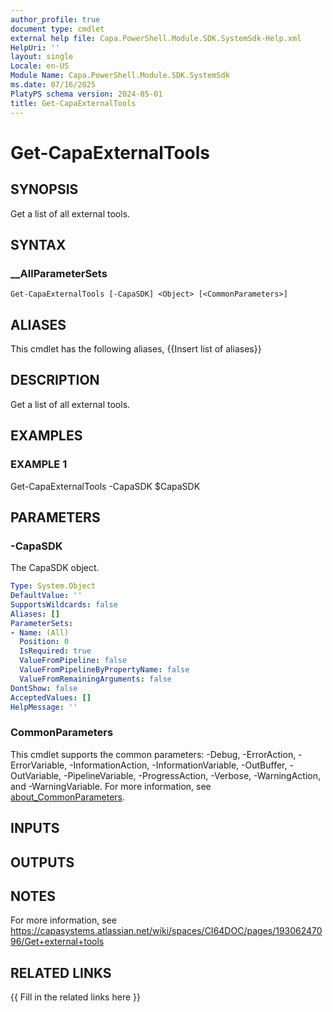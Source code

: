 ```yaml
---
author_profile: true
document type: cmdlet
external help file: Capa.PowerShell.Module.SDK.SystemSdk-Help.xml
HelpUri: ''
layout: single
Locale: en-US
Module Name: Capa.PowerShell.Module.SDK.SystemSdk
ms.date: 07/16/2025
PlatyPS schema version: 2024-05-01
title: Get-CapaExternalTools
---
```


# Get-CapaExternalTools

## SYNOPSIS

Get a list of all external tools.

## SYNTAX

### __AllParameterSets

```
Get-CapaExternalTools [-CapaSDK] <Object> [<CommonParameters>]
```

## ALIASES

This cmdlet has the following aliases,
  {{Insert list of aliases}}

## DESCRIPTION

Get a list of all external tools.

## EXAMPLES

### EXAMPLE 1

Get-CapaExternalTools -CapaSDK $CapaSDK

## PARAMETERS

### -CapaSDK

The CapaSDK object.

```yaml
Type: System.Object
DefaultValue: ''
SupportsWildcards: false
Aliases: []
ParameterSets:
- Name: (All)
  Position: 0
  IsRequired: true
  ValueFromPipeline: false
  ValueFromPipelineByPropertyName: false
  ValueFromRemainingArguments: false
DontShow: false
AcceptedValues: []
HelpMessage: ''
```

### CommonParameters

This cmdlet supports the common parameters: -Debug, -ErrorAction, -ErrorVariable,
-InformationAction, -InformationVariable, -OutBuffer, -OutVariable, -PipelineVariable,
-ProgressAction, -Verbose, -WarningAction, and -WarningVariable. For more information, see
[about_CommonParameters](https://go.microsoft.com/fwlink/?LinkID=113216).

## INPUTS

## OUTPUTS

## NOTES

For more information, see https://capasystems.atlassian.net/wiki/spaces/CI64DOC/pages/19306247096/Get+external+tools


## RELATED LINKS

{{ Fill in the related links here }}

